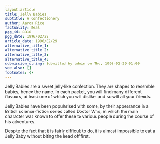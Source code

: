 ```yaml
---
layout:article
title: Jelly Babies
subtitle: A Confectionery
author: Aaron Rice
factuality: Real
pgg_id: 8R18
pgg_date: 1996/02/29
article_date: 1996/02/29
alternative_title_1: 
alternative_title_2: 
alternative_title_3: 
alternative_title_4: 
submission_string: Submitted by admin on Thu, 1996-02-29 01:00
see_also: []
footnotes: {}
---
```

<div>
<p>Jelly Babies are a sweet jelly-like confection. They are shaped to resemble babies, hence the name. In each packet, you will find many different flavours, at least one of which you will dislike, and so will all your friends.</p>
<p>Jelly Babies have been popularised with some, by their appearance in a British science-fiction series called Doctor Who, in which the main character was known to offer these to various people during the course of his adventures.</p>
<p>Despite the fact that it is fairly difficult to do, it is almost impossible to eat a Jelly Baby without biting the head off first. <!--Amazon_CLS_IM_END--></p>
</div>

